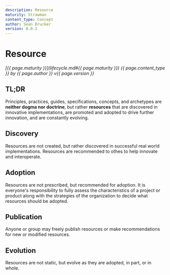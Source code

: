 ```yaml
---
description: Resource
maturity: Strawman
content_type: Concept
author: Sean Drucker
version: 0.0.1
---
```


# Resource
*[{{ page.maturity }}](lifecycle.md#{{ page.maturity }}) {{ page.content_type }} by {{ page.author }} v{{ page.version }}*

## TL;DR

Principles, practices, guides, specifications, concepts, and archetypes are **neither dogma nor doctrine**, but rather **resources** that are discovered in innovative implementations, are promoted and adopted to drive further innovation, and are constantly evolving.

## Discovery

Resources are not created, but rather discovered in successful real world implementations.  Resources are recommended to othes to help innovate and interoperate.

## Adoption

Resources are not prescribed, but recommended for adoption.  It is everyone's responsibility to fully assess the characteristics of a project or product along with the strategies of the organization to decide what resources should be adopted.

## Publication

Anyone or group may freely publish resources or make recommendations for new or modified resources.

## Evolution

Resources are not static, but evolve as they are adopted, in part, or in whole.